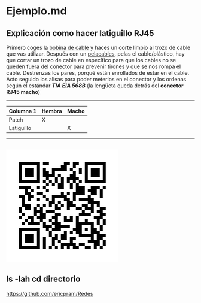 # Ejemplo.md
## Explicación como hacer latiguillo RJ45
Primero coges la [bobina de cable](https://helloauto.com/glosario/bobina) y haces un corte limpio al trozo de cable que vas utilizar. Después con un [pelacables](https://ca.wikipedia.org/wiki/Pela-cables), pelas el cable/plástico, hay que cortar un trozo de cable en específico para que los cables no se queden fuera del conector para prevenir tirones y que se nos rompa el cable. Destrenzas los pares, porqué están enrollados de estar en el cable. Acto seguido los alisas para poder meterlos en el conector y los ordenas según el estándar ***TIA EIA 568B*** (la lengüeta queda detrás del **conector RJ45 macho**)
***
| Columna 1 | Hembra | Macho |
| --------- | --------- | --------- |
| Patch    |   X   |     |
| Latiguillo    |     |    X   |
***
![Alt text](qr-proyecto.jpg "Title")
---
ls -lah
cd directorio
---
https://github.com/ericpram/Redes

